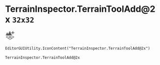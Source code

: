# TerrainInspector.TerrainToolAdd@2x `32x32`
<img src="/img/TerrainInspector.TerrainToolAdd.png" width=32 height=32>

``` CSharp
EditorGUIUtility.IconContent("TerrainInspector.TerrainToolAdd@2x")
```
```
TerrainInspector.TerrainToolAdd@2x
```
